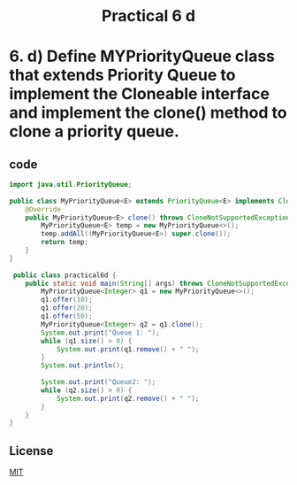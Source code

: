 <h1 align="center" style="margin-top: 0px;"> Practical 6 d </h1> 

# 6. 	d) Define MYPriorityQueue class that extends Priority Queue to implement the  Cloneable interface and implement the clone() method to clone a priority queue. 

## code

```java
import java.util.PriorityQueue;
 
public class MyPriorityQueue<E> extends PriorityQueue<E> implements Cloneable {
    @Override
    public MyPriorityQueue<E> clone() throws CloneNotSupportedException {
        MyPriorityQueue<E> temp = new MyPriorityQueue<>();
        temp.addAll((MyPriorityQueue<E>) super.clone());
        return temp;
    }
}
 
 public class practical6d {
    public static void main(String[] args) throws CloneNotSupportedException {
        MyPriorityQueue<Integer> q1 = new MyPriorityQueue<>();
        q1.offer(10);
        q1.offer(20);
        q1.offer(50);
        MyPriorityQueue<Integer> q2 = q1.clone();
        System.out.print("Queue 1: ");
        while (q1.size() > 0) {
            System.out.print(q1.remove() + " ");
        }
        System.out.println();
 
        System.out.print("Queue2: ");
        while (q2.size() > 0) {
            System.out.print(q2.remove() + " ");
        }
    }
}
```

## License
[MIT](https://hiren14.github.io/java_lab_050/LICENSE)